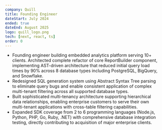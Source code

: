 ```yaml
---
company: Quill
title: Founding Engineer
dateStart: July 2024
ended: true
dateEnd: August 2025
logo: quill_logo.png
tech: [next, react, ts]
order: 0
---
```


- Founding engineer building embedded analytics platform serving 10+ clients. Architected complete refactor of core ReportBuilder component, implementing AST-driven architecture that reduced initial query load times by 90\% across 8 database types including PostgreSQL, BigQuery, and Snowflake.
- Redesigned SQL generation system using Abstract Syntax Tree parsing to eliminate query bugs and enable consistent application of complex multi-tenant filtering across all supported database types.
- Built sophisticated multi-tenancy architecture supporting hierarchical data relationships, enabling enterprise customers to serve their own multi-tenant applications with cross-table filtering capabilities.
- Expanded SDK coverage from 2 to 6 programming languages (Node.js, Python, PHP, Go, Ruby, .NET) with comprehensive database integration testing, directly contributing to acquisition of major enterprise clients.

